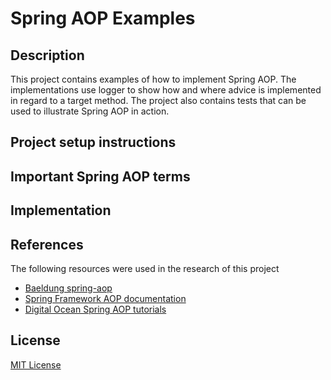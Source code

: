 # Spring AOP Examples
## Description
This project contains examples of how to implement Spring AOP. 
The implementations use logger to show how 
and where advice is implemented in regard to a target method.
The project also contains tests that can be used to illustrate Spring AOP in action.


## Project setup instructions

## Important Spring AOP terms

## Implementation
## References
The following resources were used in the research of this project
- [Baeldung spring-aop](https://www.baeldung.com/spring-aop)
- [Spring Framework AOP documentation](https://docs.spring.io/spring-framework/docs/2.5.5/reference/aop.html)
- [Digital Ocean Spring AOP tutorials](https://www.digitalocean.com/community/tutorials/spring-aop-example-tutorial-aspect-advice-pointcut-joinpoint-annotations)

## License
[MIT License](https://github.com/nishanths/license/blob/master/LICENSE)